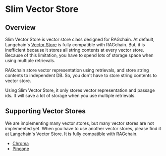 # Slim Vector Store

## Overview

Slim Vector Store is vector store class designed for RAGchain. At default, Langchain's [Vector Store](https://python.langchain.com/docs/integrations/vectorstores) is fully compatible with RAGchain. But, it is inefficient because it stores all string contents at every vector store. Because of this limitation, you have to spend lots of storage space when using multiple retrievals.&#x20;

RAGchain store vector representation using retrievals, and store string contents to independent DB. So, you don't have to store string contents to vector store.&#x20;

Using Slim Vector Store, it only stores vector representation and passage ids. It will save a lot of storage when you use multiple retrievals.&#x20;

## Supporting Vector Stores

We are implementing many vector stores, but many vector stores are not implemented yet. When you have to use another vector stores, please find it at Langchain's Vector Store. It is fully compatible with RAGchain.

* [Chroma](chroma-slim.md)
* [Pincone](pinecone-slim.md)
